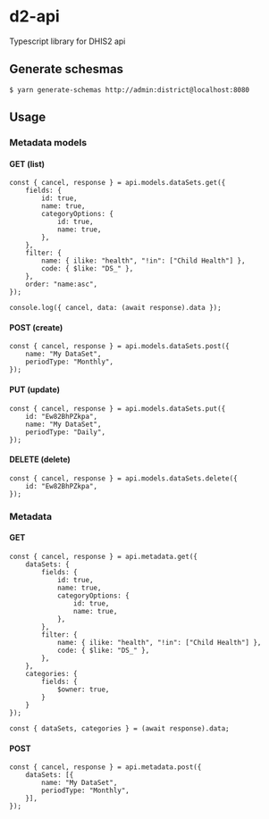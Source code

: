 # d2-api

Typescript library for DHIS2 api

## Generate schesmas

```
$ yarn generate-schemas http://admin:district@localhost:8080
```

## Usage

### Metadata models

#### GET (list)

```
const { cancel, response } = api.models.dataSets.get({
    fields: {
        id: true,
        name: true,
        categoryOptions: {
            id: true,
            name: true,
        },
    },
    filter: {
        name: { ilike: "health", "!in": ["Child Health"] },
        code: { $like: "DS_" },
    },
    order: "name:asc",
});

console.log({ cancel, data: (await response).data });
```

#### POST (create)

```
const { cancel, response } = api.models.dataSets.post({
    name: "My DataSet",
    periodType: "Monthly",
});
```

#### PUT (update)

```
const { cancel, response } = api.models.dataSets.put({
    id: "Ew82BhPZkpa",
    name: "My DataSet",
    periodType: "Daily",
});
```

#### DELETE (delete)

```
const { cancel, response } = api.models.dataSets.delete({
    id: "Ew82BhPZkpa",
});
```

### Metadata

#### GET

```
const { cancel, response } = api.metadata.get({
    dataSets: {
        fields: {
            id: true,
            name: true,
            categoryOptions: {
                id: true,
                name: true,
            },
        },
        filter: {
            name: { ilike: "health", "!in": ["Child Health"] },
            code: { $like: "DS_" },
        },
    },
    categories: {
        fields: {
            $owner: true,
        }
    }
});

const { dataSets, categories } = (await response).data;
```

#### POST

```
const { cancel, response } = api.metadata.post({
    dataSets: [{
        name: "My DataSet",
        periodType: "Monthly",
    }],
});
```
